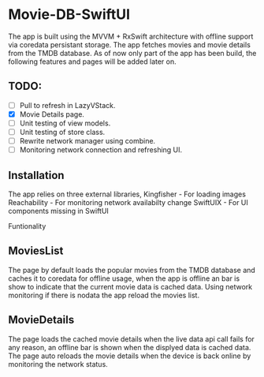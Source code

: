 # Movie-DB-SwiftUI
The app is built using the MVVM + RxSwift architecture with offline support via coredata persistant storage. The app fetches movies and movie details from the TMDB database. As of now only part of the app has been build, the following features and pages will be added later on.

## TODO:

- [ ] Pull to refresh in LazyVStack.
- [x] Movie Details page.
- [ ] Unit testing of view models.
- [ ] Unit testing of store class.
- [ ] Rewrite network manager using combine.
- [ ] Monitoring network connection and refreshing UI.

## Installation

The app relies on three external libraries,
Kingfisher - For loading images
Reachability - For monitoring network availabilty change
SwiftUIX - For UI components missing in SwiftUI

Funtionality
## MoviesList

The page by default loads the popular movies from the TMDB database and caches it to coredata for offline usage, when the app is offline an bar is show to indicate that the current movie data is cached data. Using network monitoring if there is nodata the app reload the movies list.

## MovieDetails 
The page loads the cached movie details when the live data api call fails for any reason, an offline bar is shown when the displyed data is cached data. The page auto reloads the movie details when the device is back online by monitoring the network status.
